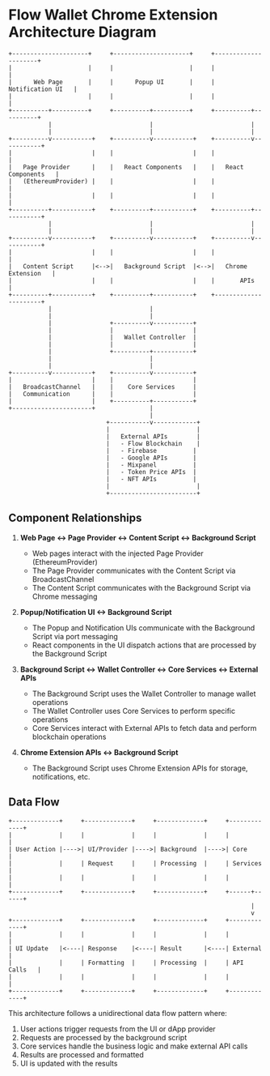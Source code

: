# Flow Wallet Chrome Extension Architecture Diagram

```
+---------------------+     +---------------------+     +---------------------+
|                     |     |                     |     |                     |
|      Web Page       |     |      Popup UI       |     |   Notification UI   |
|                     |     |                     |     |                     |
+----------+----------+     +----------+----------+     +----------+----------+
           |                           |                           |
           |                           |                           |
+----------v-----------+    +----------v-----------+    +----------v-----------+
|                      |    |                      |    |                      |
|   Page Provider      |    |   React Components   |    |   React Components   |
|   (EthereumProvider) |    |                      |    |                      |
|                      |    |                      |    |                      |
+----------+-----------+    +----------+-----------+    +----------+-----------+
           |                           |                           |
           |                           |                           |
+----------v-----------+    +----------v-----------+    +----------v-----------+
|                      |    |                      |    |                      |
|   Content Script     |<-->|   Background Script  |<-->|   Chrome Extension   |
|                      |    |                      |    |       APIs           |
+----------+-----------+    +----------+-----------+    +----------------------+
           |                           |
           |                           |
           |                +----------v-----------+
           |                |                      |
           |                |   Wallet Controller  |
           |                |                      |
           |                +----------+-----------+
           |                           |
           |                           |
+----------v-----------+    +----------v-----------+
|                      |    |                      |
|   BroadcastChannel   |    |    Core Services     |
|   Communication      |    |                      |
|                      |    +----------+-----------+
+----------------------+               |
                                       |
                           +-----------v------------+
                           |                        |
                           |   External APIs        |
                           |   - Flow Blockchain    |
                           |   - Firebase          |
                           |   - Google APIs       |
                           |   - Mixpanel          |
                           |   - Token Price APIs  |
                           |   - NFT APIs          |
                           |                        |
                           +------------------------+
```

## Component Relationships

1. **Web Page <-> Page Provider <-> Content Script <-> Background Script**

   - Web pages interact with the injected Page Provider (EthereumProvider)
   - The Page Provider communicates with the Content Script via BroadcastChannel
   - The Content Script communicates with the Background Script via Chrome messaging

2. **Popup/Notification UI <-> Background Script**

   - The Popup and Notification UIs communicate with the Background Script via port messaging
   - React components in the UI dispatch actions that are processed by the Background Script

3. **Background Script <-> Wallet Controller <-> Core Services <-> External APIs**

   - The Background Script uses the Wallet Controller to manage wallet operations
   - The Wallet Controller uses Core Services to perform specific operations
   - Core Services interact with External APIs to fetch data and perform blockchain operations

4. **Chrome Extension APIs <-> Background Script**
   - The Background Script uses Chrome Extension APIs for storage, notifications, etc.

## Data Flow

```
+-------------+     +-------------+     +-------------+     +-------------+
|             |     |             |     |             |     |             |
| User Action |---->| UI/Provider |---->| Background  |---->| Core        |
|             |     | Request     |     | Processing  |     | Services    |
|             |     |             |     |             |     |             |
+-------------+     +-------------+     +-------------+     +------+------+
                                                                   |
                                                                   v
+-------------+     +-------------+     +-------------+     +-------------+
|             |     |             |     |             |     |             |
| UI Update   |<----| Response    |<----| Result      |<----| External    |
|             |     | Formatting  |     | Processing  |     | API Calls   |
|             |     |             |     |             |     |             |
+-------------+     +-------------+     +-------------+     +-------------+
```

This architecture follows a unidirectional data flow pattern where:

1. User actions trigger requests from the UI or dApp provider
2. Requests are processed by the background script
3. Core services handle the business logic and make external API calls
4. Results are processed and formatted
5. UI is updated with the results
